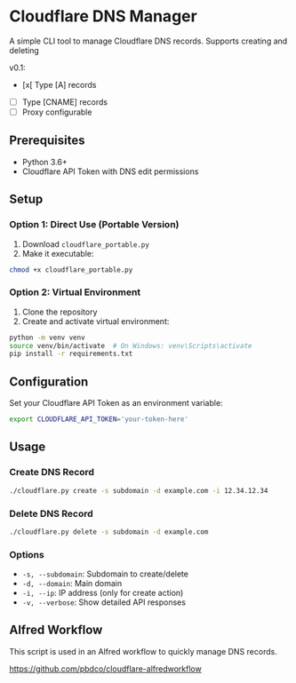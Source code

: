 # Cloudflare DNS Manager

A simple CLI tool to manage Cloudflare DNS records. 
Supports creating and deleting

v0.1:
- [x[ Type [A] records
- [ ] Type [CNAME] records
- [ ] Proxy configurable 

## Prerequisites

- Python 3.6+
- Cloudflare API Token with DNS edit permissions

## Setup

### Option 1: Direct Use (Portable Version)
1. Download `cloudflare_portable.py`
2. Make it executable:
```bash
chmod +x cloudflare_portable.py
```

### Option 2: Virtual Environment
1. Clone the repository
2. Create and activate virtual environment:
```bash
python -m venv venv
source venv/bin/activate  # On Windows: venv\Scripts\activate
pip install -r requirements.txt
```

## Configuration

Set your Cloudflare API Token as an environment variable:
```bash
export CLOUDFLARE_API_TOKEN='your-token-here'
```

## Usage

### Create DNS Record
```bash
./cloudflare.py create -s subdomain -d example.com -i 12.34.12.34
```

### Delete DNS Record
```bash
./cloudflare.py delete -s subdomain -d example.com
```

### Options
- `-s, --subdomain`: Subdomain to create/delete
- `-d, --domain`: Main domain
- `-i, --ip`: IP address (only for create action)
- `-v, --verbose`: Show detailed API responses

## Alfred Workflow

This script is used in an Alfred workflow to quickly manage DNS records.

https://github.com/pbdco/cloudflare-alfredworkflow
